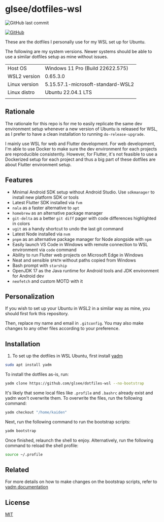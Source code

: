 # glsee/dotfiles-wsl

![GitHub last commit](https://img.shields.io/github/last-commit/glsee/dotfiles-wsl)

[![GitHub](https://img.shields.io/github/license/glsee/dotfiles-wsl)](#License)

These are the dotfiles I personally use for my WSL set up for Ubuntu.


The following are my system versions. Newer systems should be able to use a similar dotfiles setup as mine without issues.

|  |  |
|----------|--------------|
| Host OS | Windows 11 Pro (Build 22622.575) |
| WSL2 version | 0.65.3.0 |
| Linux version | 5.15.57.1-microsoft-standard-WSL2 |
| Linux distro | Ubuntu 22.04.1 LTS |
|  |  |


## Rationale

The rationale for this repo is for me to easily replicate the same dev environment setup whenever a new version of Ubuntu is released for WSL, as I prefer to have a clean installation to running `do-release-upgrade`.

I mainly use WSL for web and Flutter development. For web development, I'm able to use Docker to make sure the dev environment for each projects are reproducible consistently. However, for Flutter, it's not feasible to use a Dockerized setup for each project and thus a big part of these dotfiles are about Flutter environment setup.


## Features

- Minimal Android SDK setup without Android Studio. Use `sdkmanager` to install new platform SDK or tools
- Latest Flutter SDK installed via `fvm`
- `nala` as a faster alternative to `apt`
- `homebrew` as an alternative package manager
- `git-delta` as a better `git diff` pager with code differences highlighted in colors
- `ugit` as a handy shortcut to undo the last git command
- Latest Node installed via `nvm`
- `pnpm` as an alternative package manager for Node alongside with `npm`
- Easily launch VS Code in Windows with remote connection to WSL environment via `code` command
- Ability to run Flutter web projects on Microsoft Edge in Windows
- Neat and sensible `$PATH` without paths copied from Windows
- Bash prompt with `starship`
- OpenJDK 17 as the Java runtime for Android tools and JDK environment for Android dev
- `neofetch` and custom MOTD with it


## Personalization

If you wish to set up your Ubuntu in WSL2 in a similar way as mine, you should first fork this repository.

Then, replace my name and email in `.gitconfig`. You may also make changes to any other files according to your preference.

## Installation

1. To set up the dotfiles in WSL Ubuntu, first install [yadm](https://yadm.io/)

```sh
sudo apt install yadm
```

To install the dotfiles as-is, run:
```sh
yadm clone https://github.com/glsee/dotfiles-wsl --no-bootstrap
```

It's likely that some local files like `.profile` and `.bashrc` already exist and yadm won't overwrite them.
To overwrite the files, run the following command:
```sh
yadm checkout "/home/kaiden"
```

Next, run the following command to run the bootstrap scripts:
```sh
yadm bootstrap
```

Once finished, relaunch the shell to enjoy. Alternatively, run the following command to reload the shell profile:
```sh
source ~/.profile
```


## Related

For more details on how to make changes on the bootstrap scripts, refer to [yadm documentation](https://yadm.io/docs/overview)


## License

[MIT](./LICENSE)
